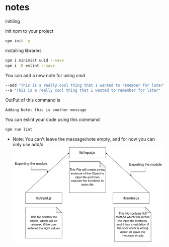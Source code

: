 # notes

initiling

init npm to your project

```cmd
npm init -y
```

installing libraries

```cmd
npm i minimist uuid --save
npm i -D eslint --save
```

You can add a new note for using cmd

```cmd
--add "This is a really cool thing that I wanted to remember for later"
--a "This is a really cool thing that I wanted to remember for later"
```

OutPut of this command is

```cmd
Adding Note: this is another message
```

You can eslint your code using this command

```cmd
npm run lint
```

- Note: You can't leave the message/note empty, and for now you can only use add/a
  ![UML](./img/UML.png 'UML Diagram')
